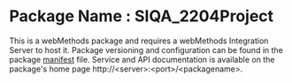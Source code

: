 # Package Name : SIQA_2204Project
This is a webMethods package and requires a webMethods Integration Server to host it. Package versioning and configuration can be found in the package [manifest](./SIQA_2204Project/manifest.v3) file. Service and API documentation is available on the package's home page http://&lt;server&gt;:&lt;port&gt;/&lt;packagename>.